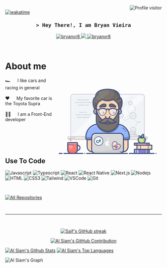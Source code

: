 <a href="https://komarev.com/ghpvc/?username=bryanvr8">
  <img align="right" src="https://komarev.com/ghpvc/?username=bryanvr8&label=Visitors&color=0e75b6&style=flat" alt="Profile visitor" />
</a>

[![wakatime](https://wakatime.com/badge/user/eebb3dd8-d9b2-40de-9b88-6fd6cac99dbc.svg)](https://wakatime.com/@eebb3dd8-d9b2-40de-9b88-6fd6cac99dbc)

<!-- Intro  -->
<h3 align="center">
        <samp>&gt; Hey There!, I am
                <b><a target="_blank">Bryan Vieira</a></b>
        </samp>
</h3>

<p align="center">
 <a href="https://www.linkedin.com/in/bryan-vieira-b7938a271/" target="_blank">
  <img src="https://img.shields.io/badge/LinkedIn-0077B5?style=for-the-badge&logo=linkedin&logoColor=white" alt="bryanvr8"/>
 </a>
 <a href="https://twitter.com/bryan_vr8" target="_blank">
  <img src="https://img.shields.io/badge/Twitter-1DA1F2?style=for-the-badge&logo=twitter&logoColor=white" />
 </a>
 <a href="https://instagram.com/bryan_vr8" target="_blank">
  <img src="https://img.shields.io/badge/Instagram-fe4164?style=for-the-badge&logo=instagram&logoColor=white" alt="bryanvr8" />
 </a> 
</p>
<br />

<!-- About Section -->

# About me

<p>
 <img align="right" width="350" src="/assets/programmer.gif" alt="Coding gif" />
  
 🏎️ &emsp; I like cars and racing in general<br/><br/>
 ❤️ &emsp; My favorite car is the Toyota Supra<br/><br/>
 👨‍💻 &emsp; I am a Front-End developer<br/><br/>

</p>

<br/>
<br/>
<br/>

## Use To Code

![Javascript](https://img.shields.io/badge/Javascript-F0DB4F?style=for-the-badge&labelColor=black&logo=javascript&logoColor=F0DB4F)
![Typescript](https://img.shields.io/badge/Typescript-007acc?style=for-the-badge&labelColor=black&logo=typescript&logoColor=007acc)
![React](https://img.shields.io/badge/-React-61DBFB?style=for-the-badge&labelColor=black&logo=react&logoColor=61DBFB)
![React Native](https://img.shields.io/badge/React_Native-20232A?style=for-the-badge&logo=react&logoColor=61DAFB)
![Next.js](https://img.shields.io/badge/next.js-000000?style=for-the-badge&logo=nextdotjs&logoColor=white)
![Nodejs](https://img.shields.io/badge/Nodejs-3C873A?style=for-the-badge&labelColor=black&logo=node.js&logoColor=3C873A)
![HTML](https://img.shields.io/badge/HTML5-E34F26?style=for-the-badge&logo=html5&logoColor=white)
![CSS3](https://img.shields.io/badge/CSS3-1572B6?style=for-the-badge&logo=css3&logoColor=white)
![Tailwind](https://img.shields.io/badge/Tailwind_CSS-092749?style=for-the-badge&logo=tailwindcss&logoColor=06B6D4&labelColor=000000)
![VSCode](https://img.shields.io/badge/Visual_Studio-0078d7?style=for-the-badge&logo=visual%20studio&logoColor=white)
![Git](https://img.shields.io/badge/Git-F05032?style=for-the-badge&logo=git&logoColor=white)

<br/>
<p align="left">
  <a href="https://github.com/bryanvr8?tab=repositories" target="_blank"><img alt="All Repositories" title="All Repositories" src="https://img.shields.io/badge/-All%20Repos-2962FF?style=for-the-badge&logo=koding&logoColor=white"/></a>
</p>

<br/>
<hr/>
<br/>

<p align="center">
  <a href="https://github.com/bryanvr8">
    <img src="https://github-readme-streak-stats.herokuapp.com/?user=bryanvr8&theme=radical&border=7F3FBF&background=0D1117" alt="Saif's GitHub streak"/>
  </a>
</p>

<p align="center">
  <a href="https://github.com/bryanvr8">
    <img src="https://github-profile-summary-cards.vercel.app/api/cards/profile-details?username=bryanvr8&theme=radical" alt="Al Siam's GitHub Contribution"/>
  </a>
</p>

<a> 
    <a href="https://github.com/bryanvr8"><img alt="Al Siam's Github Stats" src="https://denvercoder1-github-readme-stats.vercel.app/api?username=bryanvr8&show_icons=true&count_private=true&theme=react&border_color=7F3FBF&bg_color=0D1117&title_color=F85D7F&icon_color=F8D866" height="192px" width="49.5%"/></a>
  <a href="https://github.com/bryanvr8"><img alt="Al Siam's Top Languages" src="https://denvercoder1-github-readme-stats.vercel.app/api/top-langs/?username=bryanvr8&langs_count=8&layout=compact&theme=react&border_color=7F3FBF&bg_color=0D1117&title_color=F85D7F&icon_color=F8D866" height="192px" width="49.5%"/></a>
  <br/>
</a>

![Al Siam's Graph](https://github-readme-activity-graph.vercel.app/graph?username=bryanvr8&custom_title=Al%20Siam's%20GitHub%20Activity%20Graph&bg_color=0D1117&color=7F3FBF&line=7F3FBF&point=7F3FBF&area_color=FFFFFF&title_color=FFFFFF&area=true)

